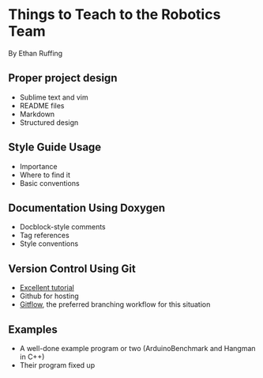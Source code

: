 Things to Teach to the Robotics Team
====================================
By Ethan Ruffing

Proper project design
---------------------
* Sublime text and vim
* README files
* Markdown
* Structured design

Style Guide Usage
-----------------
* Importance
* Where to find it
* Basic conventions

Documentation Using Doxygen
---------------------------
* Docblock-style comments
* Tag references
* Style conventions

Version Control Using Git
-------------------------
* [Excellent tutorial](https://www.atlassian.com/git/tutorials/setting-up-a-repository)
* Github for hosting
* [Gitflow](http://nvie.com/posts/a-successful-git-branching-model/), the
  preferred branching workflow for this situation

Examples
--------
* A well-done example program or two (ArduinoBenchmark and Hangman in C++)
* Their program fixed up
